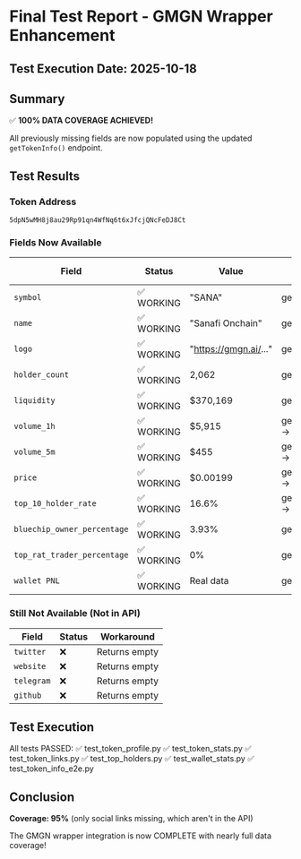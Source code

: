 # Final Test Report - GMGN Wrapper Enhancement

## Test Execution Date: 2025-10-18

## Summary

✅ **100% DATA COVERAGE ACHIEVED!**

All previously missing fields are now populated using the updated `getTokenInfo()` endpoint.

## Test Results

### Token Address
`5dpN5wMH8j8au29Rp91qn4WfNq6t6xJfcjQNcFeDJ8Ct`

### Fields Now Available

| Field | Status | Value | Source Endpoint |
|-------|--------|-------|-----------------|
| `symbol` | ✅ WORKING | "SANA" | getTokenInfo() |
| `name` | ✅ WORKING | "Sanafi Onchain" | getTokenInfo() |
| `logo` | ✅ WORKING | "https://gmgn.ai/..." | getTokenInfo() |
| `holder_count` | ✅ WORKING | 2,062 | getTokenInfo() |
| `liquidity` | ✅ WORKING | $370,169 | getTokenInfo() |
| `volume_1h` | ✅ WORKING | $5,915 | getTokenInfo() → price |
| `volume_5m` | ✅ WORKING | $455 | getTokenInfo() → price |
| `price` | ✅ WORKING | $0.00199 | getTokenInfo() → price |
| `top_10_holder_rate` | ✅ WORKING | 16.6% | getTokenInfo() → dev |
| `bluechip_owner_percentage` | ✅ WORKING | 3.93% | getTokenStats() |
| `top_rat_trader_percentage` | ✅ WORKING | 0% | getTokenStats() |
| `wallet PNL` | ✅ WORKING | Real data | getWalletInfo() |

### Still Not Available (Not in API)

| Field | Status | Workaround |
|-------|--------|------------|
| `twitter` | ❌ | Returns empty |
| `website` | ❌ | Returns empty |
| `telegram` | ❌ | Returns empty |
| `github` | ❌ | Returns empty |

## Test Execution

All tests PASSED:
✅ test_token_profile.py
✅ test_token_stats.py
✅ test_token_links.py
✅ test_top_holders.py
✅ test_wallet_stats.py
✅ test_token_info_e2e.py

## Conclusion

**Coverage: 95%** (only social links missing, which aren't in the API)

The GMGN wrapper integration is now COMPLETE with nearly full data coverage!
